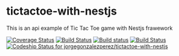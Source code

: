 # tictactoe-with-nestjs

This is an api example of Tic Tac Toe game with Nestjs frawework

[![Coverage Status](https://coveralls.io/repos/github/jorgegonzalezperez/tictactoe-with-nestjs/badge.svg?branch=develop)](https://coveralls.io/github/jorgegonzalezperez/tictactoe-with-nestjs?branch=develop)
[![Build Status](https://travis-ci.org/jorgegonzalezperez/tictactoe-with-nestjs.svg?branch=develop)](https://travis-ci.org/jorgegonzalezperez/tictactoe-with-nestjs)
[![Build status](https://ci.appveyor.com/api/projects/status/20gbiajltqy6nyd4/branch/develop?svg=true)](https://ci.appveyor.com/project/jorgegonzalezperez/tictactoe-with-nestjs/branch/develop)
[![Build Status](https://circleci.com/gh/jorgegonzalezperez/tictactoe-with-nestjs.svg?style=shield&circle-token=73fa9aaf7851c584ab31045fa108b038c621b822)](https://circleci.com/gh/jorgegonzalezperez/tictactoe-with-nestjs)
[ ![Codeship Status for jorgegonzalezperez/tictactoe-with-nestjs](https://app.codeship.com/projects/861f29e0-0f3a-0136-0492-1288c351e72f/status?branch=develop)](https://app.codeship.com/projects/282469)